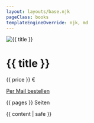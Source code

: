 ```yaml
---
layout: layouts/base.njk
pageClass: books
templateEngineOverride: njk, md
---
```


<div class="product">
  <img src="/images/products/{{ cover | smallImage }}" alt="{{ title }}">

  <div class="product__description">
    <h1 class="product__title">{{ title }}</h1>
    <p class="product__price">{{ price }} €</p>
    <a href="mailto:info@oijazz.org" class="button">Per Mail bestellen</a>
    <p>{{ pages }} Seiten</p>
    {{ content | safe }}
  </div>
</div>
